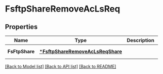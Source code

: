 # FsftpShareRemoveAcLsReq

## Properties
Name | Type | Description | Notes
------------ | ------------- | ------------- | -------------
**FsFtpShare** | [***FsftpShareRemoveAcLsReqShare**](FSFTPShareRemoveACLsReq_Share.md) |  | [default to null]

[[Back to Model list]](../README.md#documentation-for-models) [[Back to API list]](../README.md#documentation-for-api-endpoints) [[Back to README]](../README.md)


